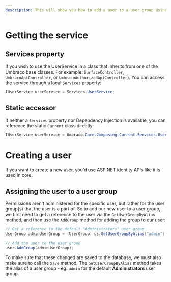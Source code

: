 ```yaml
---
description: This will show you how to add a user to a user group using the UserService in Umbraco.
---
```


# Getting the service

## Services property

If you wish to use the UserService in a class that inherits from one of the Umbraco base classes. For example: `SurfaceController`, `UmbracoApiController`, or `UmbracoAuthorizedApiController`). You can access the service through a local `Services` property:

```csharp
IUserService userService = Services.UserService;
```

## Static accessor

If neither a `Services` property nor Dependency Injection is available, you can reference the static `Current` class directly:

```csharp
IUserService userService = Umbraco.Core.Composing.Current.Services.UserService;
```

# Creating a user

If you want to create a new user, you'd use ASP.NET identity APIs like it is used in core.

## Assigning the user to a user group

Permissions aren't administered for the specific user, but rather for the user group(s) that the user is a part of. So to add our new user to a user group, we first need to get a reference to the user via the `GetUserGroupByAlias` method, and then use the `AddGroup` method for adding the group to our user:

```csharp
// Get a reference to the default "Administrators" user group
UserGroup adminUserGroup = (UserGroup) us.GetUserGroupByAlias("admin");

// Add the user to the user group
user.AddGroup(adminUserGroup);
```

To make sure that these changed are saved to the database, we must also make sure to call the `Save` method. The `GetUserGroupByAlias` method takes the alias of a user group - eg. `admin` for the default **Administrators** user group.
